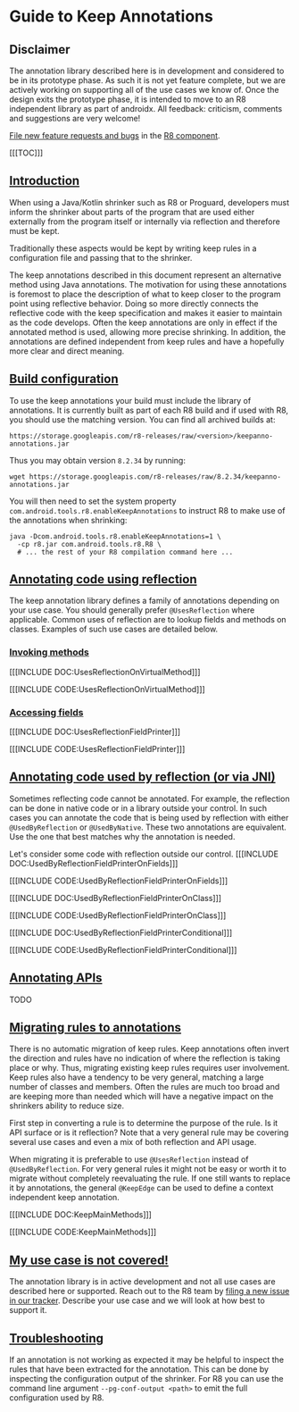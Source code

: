# Guide to Keep Annotations

## Disclaimer

The annotation library described here is in development and considered to be in
its prototype phase. As such it is not yet feature complete, but we are actively
working on supporting all of the use cases we know of. Once the design exits the
prototype phase, it is intended to move to an R8 independent library as part of
androidx. All feedback: criticism, comments and suggestions are very welcome!

[File new feature requests and
bugs](https://issuetracker.google.com/issues/new?component=326788) in the
[R8 component](https://issuetracker.google.com/issues?q=status:open%20componentid:326788).


[[[TOC]]]


## [Introduction](introduction)

When using a Java/Kotlin shrinker such as R8 or Proguard, developers must inform
the shrinker about parts of the program that are used either externally from the
program itself or internally via reflection and therefore must be kept.

Traditionally these aspects would be kept by writing keep rules in a
configuration file and passing that to the shrinker.

The keep annotations described in this document represent an alternative method
using Java annotations. The motivation for using these annotations is foremost
to place the description of what to keep closer to the program point using
reflective behavior. Doing so more directly connects the reflective code with
the keep specification and makes it easier to maintain as the code develops.
Often the keep annotations are only in effect if the annotated method is used,
allowing more precise shrinking.  In addition, the annotations are defined
independent from keep rules and have a hopefully more clear and direct meaning.


## [Build configuration](build-configuration)

To use the keep annotations your build must include the library of
annotations. It is currently built as part of each R8 build and if used with R8,
you should use the matching version. You can find all archived builds at:

```
https://storage.googleapis.com/r8-releases/raw/<version>/keepanno-annotations.jar
```

Thus you may obtain version `8.2.34` by running:

```
wget https://storage.googleapis.com/r8-releases/raw/8.2.34/keepanno-annotations.jar
```

You will then need to set the system property
`com.android.tools.r8.enableKeepAnnotations` to instruct R8 to make use of the
annotations when shrinking:

```
java -Dcom.android.tools.r8.enableKeepAnnotations=1 \
  -cp r8.jar com.android.tools.r8.R8 \
  # ... the rest of your R8 compilation command here ...
```


## [Annotating code using reflection](using-reflection)

The keep annotation library defines a family of annotations depending on your
use case. You should generally prefer `@UsesReflection` where applicable.
Common uses of reflection are to lookup fields and methods on classes. Examples
of such use cases are detailed below.


### [Invoking methods](using-reflection-methods)

[[[INCLUDE DOC:UsesReflectionOnVirtualMethod]]]

[[[INCLUDE CODE:UsesReflectionOnVirtualMethod]]]


### [Accessing fields](using-reflection-fields)

[[[INCLUDE DOC:UsesReflectionFieldPrinter]]]

[[[INCLUDE CODE:UsesReflectionFieldPrinter]]]


## [Annotating code used by reflection (or via JNI)](used-by-reflection)

Sometimes reflecting code cannot be annotated. For example, the reflection can
be done in native code or in a library outside your control. In such cases you
can annotate the code that is being used by reflection with either
`@UsedByReflection` or `@UsedByNative`. These two annotations are equivalent.
Use the one that best matches why the annotation is needed.

Let's consider some code with reflection outside our control.
[[[INCLUDE DOC:UsedByReflectionFieldPrinterOnFields]]]

[[[INCLUDE CODE:UsedByReflectionFieldPrinterOnFields]]]

[[[INCLUDE DOC:UsedByReflectionFieldPrinterOnClass]]]

[[[INCLUDE CODE:UsedByReflectionFieldPrinterOnClass]]]

[[[INCLUDE DOC:UsedByReflectionFieldPrinterConditional]]]

[[[INCLUDE CODE:UsedByReflectionFieldPrinterConditional]]]


## [Annotating APIs](apis)

TODO


## [Migrating rules to annotations](migrating-rules)

There is no automatic migration of keep rules. Keep annotations often invert the
direction and rules have no indication of where the reflection is taking
place or why. Thus, migrating existing keep rules requires user involvement.
Keep rules also have a tendency to be very general, matching a large
number of classes and members. Often the rules are much too broad and are
keeping more than needed which will have a negative impact on the shrinkers
ability to reduce size.

First step in converting a rule is to determine the purpose of the rule. Is it
API surface or is it reflection? Note that a very general rule may be covering
several use cases and even a mix of both reflection and API usage.

When migrating it is preferable to use `@UsesReflection` instead of
`@UsedByReflection`. For very general rules it might not be easy or worth it to
migrate without completely reevaluating the rule. If one still wants to replace
it by annotations, the general `@KeepEdge` can be used to define a context
independent keep annotation.

[[[INCLUDE DOC:KeepMainMethods]]]

[[[INCLUDE CODE:KeepMainMethods]]]


## [My use case is not covered!](other-uses)

The annotation library is in active development and not all use cases are
described here or supported. Reach out to the R8 team by
[filing a new issue in our tracker](https://issuetracker.google.com/issues/new?component=326788).
Describe your use case and we will look at how best to support it.


## [Troubleshooting](troubleshooting)

If an annotation is not working as expected it may be helpful to inspect the
rules that have been extracted for the annotation. This can be done by
inspecting the configuration output of the shrinker. For R8 you can use the
command line argument `--pg-conf-output <path>` to emit the full configuration
used by R8.
